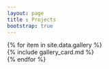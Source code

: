 ```yaml
---
layout: page
title : Projects
bootstrap: true
---
```


<div class="row">
{% for item in site.data.gallery %}
  <div class="col-md-6 mb-4">
    {% include gallery_card.md %}
  </div>
  {% endfor %}
</div>
